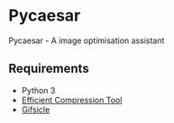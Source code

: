 # Pycaesar
Pycaesar - A image optimisation assistant

## Requirements
- Python 3
- [Efficient Compression Tool](https://github.com/fhanau/Efficient-Compression-Tool)
- [Gifsicle](https://github.com/kohler/gifsicle)
